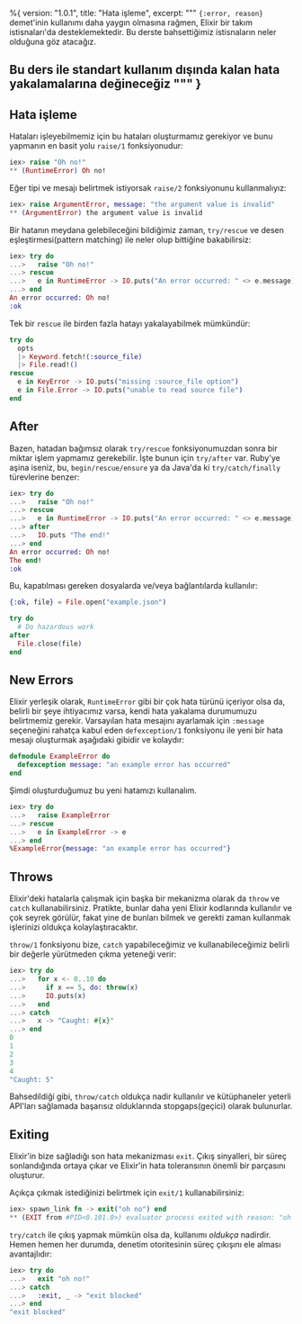 %{
  version: "1.0.1",
  title: "Hata işleme",
  excerpt: """
  `{:error, reason}` demet'inin kullanımı daha yaygın olmasına rağmen, Elixir bir takım istisnaları'da desteklemektedir. Bu derste bahsettiğimiz istisnaların neler olduğuna  göz atacağız.

Bu ders ile standart kullanım dışında kalan hata yakalamalarına değineceğiz
  """
}
---

## Hata işleme

Hataları işleyebilmemiz için bu hataları oluşturmamız gerekiyor ve bunu yapmanın en basit yolu `raise/1` fonksiyonudur:

```elixir
iex> raise "Oh no!"
** (RuntimeError) Oh no!
```

Eğer tipi ve mesajı belirtmek istiyorsak `raise/2` fonksiyonunu kullanmalıyız:

```elixir
iex> raise ArgumentError, message: "the argument value is invalid"
** (ArgumentError) the argument value is invalid
```

Bir hatanın meydana gelebileceğini bildiğimiz zaman, `try/rescue` ve desen eşleştirmesi(pattern matching) ile neler olup bittiğine bakabilirsiz:

```elixir
iex> try do
...>   raise "Oh no!"
...> rescue
...>   e in RuntimeError -> IO.puts("An error occurred: " <> e.message)
...> end
An error occurred: Oh no!
:ok
```

Tek bir `rescue` ile birden fazla hatayı yakalayabilmek mümkündür:

```elixir
try do
  opts
  |> Keyword.fetch!(:source_file)
  |> File.read!()
rescue
  e in KeyError -> IO.puts("missing :source_file option")
  e in File.Error -> IO.puts("unable to read source file")
end
```

## After

Bazen, hatadan bağımsız olarak `try/rescue` fonksiyonumuzdan sonra bir miktar işlem yapmamız gerekebilir. İşte bunun için `try/after` var.  Ruby'ye aşina iseniz, bu, `begin/rescue/ensure` ya da Java'da ki `try/catch/finally` türevlerine benzer:

```elixir
iex> try do
...>   raise "Oh no!"
...> rescue
...>   e in RuntimeError -> IO.puts("An error occurred: " <> e.message)
...> after
...>   IO.puts "The end!"
...> end
An error occurred: Oh no!
The end!
:ok
```

Bu, kapatılması gereken dosyalarda ve/veya bağlantılarda kullanılır:

```elixir
{:ok, file} = File.open("example.json")

try do
  # Do hazardous work
after
  File.close(file)
end
```

## New Errors

Elixir yerleşik olarak, `RuntimeError` gibi bir çok hata türünü içeriyor olsa da, belirli bir şeye ihtiyacımız varsa, kendi hata yakalama durumumuzu belirtmemiz gerekir. Varsayılan hata mesajını ayarlamak için `:message` seçeneğini rahatça kabul eden `defexception/1` fonksiyonu ile yeni bir hata mesajı oluşturmak aşağıdaki gibidir ve kolaydır:

```elixir
defmodule ExampleError do
  defexception message: "an example error has occurred"
end
```

Şimdi oluşturduğumuz bu yeni hatamızı kullanalım.

```elixir
iex> try do
...>   raise ExampleError
...> rescue
...>   e in ExampleError -> e
...> end
%ExampleError{message: "an example error has occurred"}
```

## Throws

Elixir'deki hatalarla çalışmak için başka bir mekanizma olarak da `throw` ve `catch` kullanabilirsiniz. Pratikte, bunlar daha yeni Elixir kodlarında kullanılır ve çok seyrek görülür, fakat yine de bunları bilmek ve gerekti zaman kullanmak işlerinizi oldukça kolaylaştıracaktır.

`throw/1` fonksiyonu bize, `catch` yapabileceğimiz ve kullanabileceğimiz belirli bir değerle yürütmeden çıkma yeteneği verir:

```elixir
iex> try do
...>   for x <- 0..10 do
...>     if x == 5, do: throw(x)
...>     IO.puts(x)
...>   end
...> catch
...>   x -> "Caught: #{x}"
...> end
0
1
2
3
4
"Caught: 5"
```

Bahsedildiği gibi, `throw/catch` oldukça nadir kullanılır ve kütüphaneler yeterli API'ları sağlamada başarısız olduklarında stopgaps(geçici) olarak bulunurlar.

## Exiting

Elixir'in bize sağladığı son hata mekanizması `exit`. Çıkış sinyalleri, bir süreç sonlandığında ortaya çıkar ve Elixir'in hata toleransının önemli bir parçasını oluşturur.

Açıkça çıkmak istediğinizi belirtmek için `exit/1` kullanabilirsiniz:

```elixir
iex> spawn_link fn -> exit("oh no") end
** (EXIT from #PID<0.101.0>) evaluator process exited with reason: "oh no"
```

`try/catch` ile çıkış yapmak mümkün olsa da, kullanımı _oldukça_ nadirdir. Hemen hemen her durumda, denetim otoritesinin süreç çıkışını ele alması avantajlıdır:

```elixir
iex> try do
...>   exit "oh no!"
...> catch
...>   :exit, _ -> "exit blocked"
...> end
"exit blocked"
```
